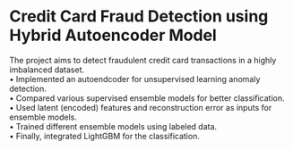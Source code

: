 # Credit Card Fraud Detection using Hybrid Autoencoder Model 
The project aims to detect fraudulent credit card transactions in a highly imbalanced dataset. <br/>
• Implemented an autoendcoder for unsupervised learning anomaly detection. <br/>
• Compared various supervised ensemble models for better classification. <br/>
• Used latent (encoded) features and reconstruction error as inputs for ensemble models. <br/>
• Trained different ensemble models using labeled data. <br/>
• Finally, integrated LightGBM for the classification.


